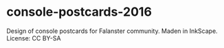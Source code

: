 # console-postcards-2016

Design of console postcards for Falanster community. Maden in InkScape. License: CC BY-SA
